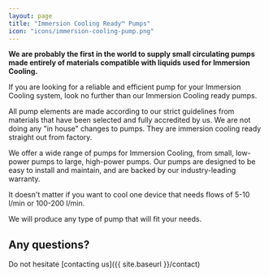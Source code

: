 ```yaml
---
layout: page
title: "Immersion Cooling Ready™ Pumps"
icon: "icons/immersion-cooling-pump.png"
---
```

**We are probably the first in the world to supply small circulating pumps made entirely of materials compatible with liquids used for Immersion Cooling.**

If you are looking for a reliable and efficient pump for your Immersion Cooling system, look no further than our Immersion Cooling ready pumps.

All pump elements are made according to our strict guidelines from materials that have been selected and fully accredited by us. We are not doing any "in house" changes to pumps. They are immersion cooling ready straight out from factory.

We offer a wide range of pumps for Immersion Cooling, from small, low-power pumps to large, high-power pumps. Our pumps are designed to be easy to install and maintain, and are backed by our industry-leading warranty.

It doesn't matter if you want to cool one device that needs flows of 5-10 l/min or 100-200 l/min.

We will produce any type of pump that will fit your needs.

## Any questions?

Do not hesitate [contacting us]({{ site.baseurl }}/contact)

